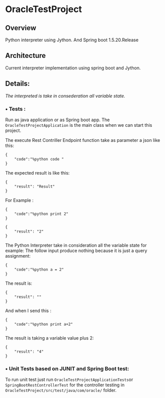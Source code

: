 # OracleTestProject
## Overview
Python interpreter using Jython. And Spring boot 1.5.20.Release

## Architecture
Current interpreter implementation using spring boot and Jython.


## Details:
_The interpreted is take in consederation all variable state._
### •	Tests :
Run as java application or as Spring boot app.
The ``` OracleTestProjectApplication ``` is the main class when we can start this project.

The execute Rest Contriller Endpoint function take as parameter a json like this:
```
{
	"code":"%python code "
} 
```
The expected result is like this:
```
{
	"result": "Result"
}
```
For Example :
```
{
	"code":"%python print 2"
}
```
```
{
	"result": "2"
}
```
The Python Interpreter take in consideration all the variable state for example:
The follow input produce nothing because it is just a query assignment:
```
{
	"code":"%python a = 2"
}
```

The result is:
```
{
	"result": ""
}
```
And when I send this :
```
{
	"code":"%python print a+2"
}
```
The result is taking a variable value plus 2:
```
{
	"result": "4"
}
```


### •	Unit Tests based on JUNIT and Spring Boot test: 
To run unit test just run ``` OracleTestProjectApplicationTests ```or ``` SpringBootRestControllerTest ``` for the controller testing in ``` OracleTestProject/src/test/java/com/oracle/ ``` folder.
 


 
